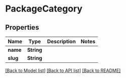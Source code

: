 # PackageCategory

## Properties

Name | Type | Description | Notes
------------ | ------------- | ------------- | -------------
**name** | **String** |  |
**slug** | **String** |  |

[[Back to Model list]](../README.md#documentation-for-models) [[Back to API list]](../README.md#documentation-for-api-endpoints) [[Back to README]](../README.md)


